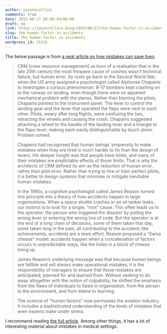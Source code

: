 ```yaml
---
author: jasonacollins
comments: true
date: 2015-06-17 09:00:43+00:00
draft: no
link: https://jasoncollins.blog/2015/06/17/the-human-factor-in-accidents/
slug: the-human-factor-in-accidents
title: The human factor in accidents
wordpress_id: 21115
---
```


The below passage is from [a neat article on how mistakes can save lives](http://www.newstatesman.com/2014/05/how-mistakes-can-save-lives).


<blockquote>CRM [crew resource management] as born of a realisation that in the late 20th century the most frequent cause of crashes wasn’t technical failure, but human error. Its roots go back to the Second World War, when the US army assigned a psychologist called Alphonse Chapanis to investigate a curious phenomenon. B-17 bombers kept crashing on to the runway on landing, even though there were no apparent mechanical problem with the planes. Rather than blaming the pilots, Chapanis pointed to the instrument panel. The lever to control the landing gear and the lever that operated the flaps were next to each other. Pilots, weary after long flights, were confusing the two, retracting the wheels and causing the crash. Chapanis suggested attaching a wheel to the handle of the landing lever and a triangle to the flaps lever, making each easily distinguishable by touch alone. Problem solved.

Chapanis had recognised that human beings’ propensity to make mistakes when they are tired is much harder to fix than the design of levers. His deeper insight was that people have limits, and many of their mistakes are predictable effects of those limits. That is why the architects of CRM defined its aim as the reduction of human error, rather than pilot error. Rather than trying to hire or train perfect pilots, it is better to design systems that minimise or mitigate inevitable human mistakes.

In the 1990s, a cognitive psychologist called James Reason turned this principle into a theory of how accidents happen in large organisations. When a space shuttle crashes or an oil tanker leaks, our instinct is to look for a single, “root” cause. This often leads us to the operator: the person who triggered the disaster by pulling the wrong lever or entering the wrong line of code. But the operator is at the end of a long chain of decisions, some of them taken that day, some taken long in the past, all contributing to the accident; like achievements, accidents are a team effort. Reason proposed a “Swiss cheese” model: accidents happen when a concatenation of factors occurs in unpredictable ways, like the holes in a block of cheese lining up.

James Reason’s underlying message was that because human beings are fallible and will always make operational mistakes, it is the responsibility of managers to ensure that those mistakes are anticipated, planned for and learned from. Without seeking to do away altogether with the notion of culpability, he shifted the emphasis from the flaws of individuals to flaws in organisation, from the person to the environment, and from blame to learning.

The science of “human factors” now permeates the aviation industry. It includes a sophisticated understanding of the kinds of mistakes that even experts make under stress.</blockquote>


I recommend reading [the full article](http://www.newstatesman.com/2014/05/how-mistakes-can-save-lives). Among other things, it has a lot of interesting material about mistakes in medical settings.
